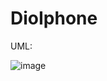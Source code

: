 # DioIphone

UML:

![image](https://github.com/Luisleandroribeiro/DioIphone/assets/140663260/bba8ecf9-d110-49ae-9125-7ee2e599af4d)
